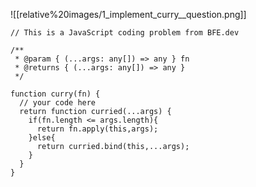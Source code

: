 ![[relative%20images/1_implement_curry__question.png]]

``` JS
// This is a JavaScript coding problem from BFE.dev

/**
 * @param { (...args: any[]) => any } fn
 * @returns { (...args: any[]) => any }
 */

function curry(fn) {
  // your code here
  return function curried(...args) {
    if(fn.length <= args.length){
      return fn.apply(this,args);
    }else{
      return curried.bind(this,...args);
    }
  }
}
```